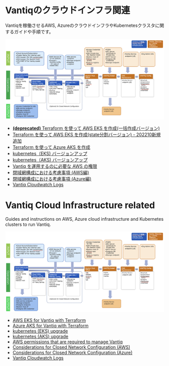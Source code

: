 # Vantiqのクラウドインフラ関連
Vantiqを稼働させるAWS, AzureのクラウドインフラやKubernetesクラスタに関するガイドや手順です。

![](imgs/section-top/vantiq-intall-flow.png)


- [ **(deprecated)** Terraform を使って AWS EKS を作成(一括作成バージョン)](./terraform_aws/old/readme.md)
- [Terraform を使って AWS EKS を作成(state分割バージョン) - 202210新規追加](./terraform_aws/new/readme.md)
- [Terraform を使って Azure AKS を作成](./terraform_azure/readme.md)
- [kubernetes（EKS) バージョンアップ](./docs/jp/kubernetes-upgrade.md#eks_upgrade)
- [kubernetes（AKS) バージョンアップ](./docs/jp/kubernetes-upgrade.md#aks_upgrade)
- [Vantiq を運用するのに必要な AWS の権限](./docs/jp/aws_op_priviliges.md)
- [閉域網構成における考慮事項 (AWS編)](./docs/jp/vantiq-install-closed-network-aws.md)
- [閉域網構成における考慮事項 (Azure編)](./docs/jp/vantiq-install-closed-network-azure.md)
- [Vantiq Cloudwatch Logs](./docs/jp/vantiq-cloudwatch.md)

# Vantiq Cloud Infrastructure related
Guides and instructions on AWS, Azure cloud infrastructure and Kubernetes clusters to run Vantiq.  

![](imgs/section-top/vantiq-intall-flow.png)

- [AWS EKS for Vantiq with Terraform](./terraform_aws/readme_en.md)
- [Azure AKS for Vantiq with Terraform](./terraform_azure/readme_en.md)
- [kubernetes (EKS) upgrade](./docs/eng/kubernetes-upgrade.md#eks_upgrade)
- [kubernetes (AKS) upgrade](./docs/eng/kubernetes-upgrade.md#aks_upgrade)
- [AWS permissions that are required to manage Vantiq](./docs/eng/aws_op_priviliges.md)
- [Considerations for Closed Network Configuration (AWS)](./docs/eng/vantiq-install-closed-network-aws.md)
- [Considerations for Closed Network Configuration (Azure)](./docs/eng/vantiq-install-closed-network-azure.md)
- [Vantiq Cloudwatch Logs](./docs/eng/vantiq-cloudwatch.md)  
